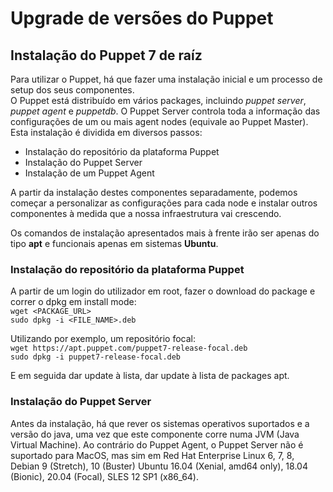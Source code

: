 # **Upgrade de versões do Puppet**

## **Instalação do Puppet 7 de raíz**  

Para utilizar o Puppet, há que fazer uma instalação inicial e um processo de setup dos seus componentes.  
O Puppet está distribuído em vários packages, incluindo _puppet server_, _puppet agent_ e _puppetdb_. O Puppet Server controla toda a informação das configurações de um ou mais agent nodes (equivale ao Puppet Master).  
Esta instalação é dividida em diversos passos:

* Instalação do repositório da plataforma Puppet
* Instalação do Puppet Server
* Instalação de um Puppet Agent

A partir da instalação destes componentes separadamente, podemos começar a personalizar as configurações para cada node e instalar outros componentes à medida que a nossa infraestrutura vai crescendo.  

Os comandos de instalação apresentados mais à frente irão ser apenas do tipo **apt** e funcionais apenas em sistemas **Ubuntu**.

### **Instalação do repositório da plataforma Puppet**

A partir de um login do utilizador em root, fazer o download do package e correr o dpkg em install mode:  
`wget <PACKAGE_URL>`  
`sudo dpkg -i <FILE_NAME>.deb`

Utilizando por exemplo, um repositório focal:  
`wget https://apt.puppet.com/puppet7-release-focal.deb`  
`sudo dpkg -i puppet7-release-focal.deb`

E em seguida dar update à lista, dar update à lista de packages apt.

### **Instalação do Puppet Server**

Antes da instalação, há que rever os sistemas operativos suportados e a versão do java, uma vez que este componente corre numa JVM (Java Virtual Machine). Ao contrário do Puppet Agent, o Puppet Server não é suportado para MacOS, mas sim em Red Hat Enterprise Linux 6, 7, 8, Debian 9 (Stretch), 10 (Buster)
Ubuntu 16.04 (Xenial, amd64 only), 18.04 (Bionic), 20.04 (Focal), SLES 12 SP1 (x86_64).